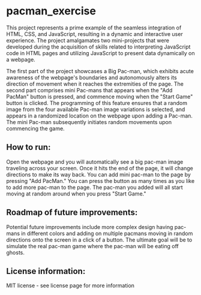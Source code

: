# pacman_exercise
This project represents a prime example of the seamless integration of HTML, CSS, and JavaScript, resulting in a dynamic and interactive user experience. The project amalgamates two mini-projects that were developed during the acquisition of skills related to interpreting JavaScript code in HTML pages and utilizing JavaScript to present data dynamically on a webpage.

The first part of the project showcases a Big Pac-man, which exhibits acute awareness of the webpage's boundaries and autonomously alters its direction of movement when it reaches the extremities of the page. The second part comprises mini Pac-mans that appears when the "Add PacMan" button is pressed, and commence moving when the "Start Game" button is clicked. The programming of this feature ensures that a random image from the four available Pac-man image variations is selected, and appears in a randomized location on the webpage upon adding a Pac-man. The mini Pac-man subsequently initiates random movements upon commencing the game.

<h2>How to run:</h2> 
Open the webpage and you will automatically see a big pac-man image traveling across your screen. Once it hits the end of the page, it will change directions to make its way back. You can add mini pac-man to the page by pressing "Add PacMan." You can press the button as many times as you like to add more pac-man to the page. The pac-man you added will all start moving at random around when you press "Start Game." 

<h2>Roadmap of future improvements:</h2>
Potential future improvements include more complex design having pac-mans in different colors and adding on multiple pacmans moving in random directions onto the screen in a click of a button. The ultimate goal will be to simulate the real pac-man game where the pac-man will be eating off ghosts.

<h2>License information:</h2>
MIT license - see license page for more information
